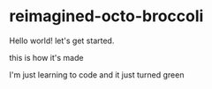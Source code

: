 # reimagined-octo-broccoli
</p>Hello world!<head> 
let's get started.
  </p>this is how it's made</p>
</i>I'm just learning to code </i>
         </>and it just turned green</>
